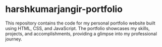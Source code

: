 # harshkumarjangir-portfolio
This repository contains the code for my personal portfolio website built using HTML, CSS, and JavaScript. The portfolio showcases my skills, projects, and accomplishments, providing a glimpse into my professional journey.
